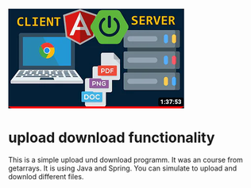 ![Bildbeschreibung](get_arrays_upload.png)


# upload download functionality

This is a simple upload und download programm. It was an course from getarrays. It is using Java and Spring. You can simulate to upload and downlod different files.  
